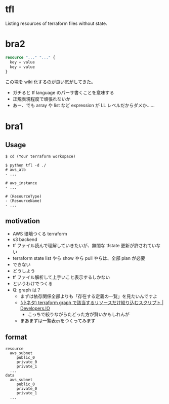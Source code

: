 # tfl
Listing resources of terraform files without state.

# bra2

```tf
resource "..." "..." {
  key = value
  key = value
}
```

この塊を wiki 化するのが良い気がしてきた。

- ガチると tf language のパーサ書くことを意味する
- 正規表現程度で頑張れないか
- あー、でも array や list など expression が LL レベルだからダメか……

# bra1

## Usage

```terminal
$ cd (Your terraform workspace)

$ python tfl -d ./
# aws_alb
- ...

# aws_instance
- ...

# (ResourceType)
- (ResourceName)
- ...
```

## motivation
- AWS 環境つくる terraform
- s3 backend
- tf ファイル読んで理解していきたいが、無闇な tfstate 更新が許されていない
- terraform state list やら show やら pull やらは、全部 plan が必要
- できない
- どうしよう
- tf ファイル解析して上手いこと表示するしかない
- というわけでつくる
- Q: graph は？
    - まずは依存関係全部よりも「存在する定義の一覧」を見たいんですよ
    - [(小ネタ) terraform graph で該当するリソースだけ絞り込むスクリプト | Developers.IO](https://dev.classmethod.jp/articles/20200318-terraform-graph-filtering/)
        - こっちで絞りながらたどった方が賢いかもしれんが
    - まあまずは一覧表示をつくってみます

## format

```
resource
  aws_subnet
     public_0
     private_0
     private_1
  ...
data
  aws_subnet
     public_0
     private_0
     private_1
  ...
```
